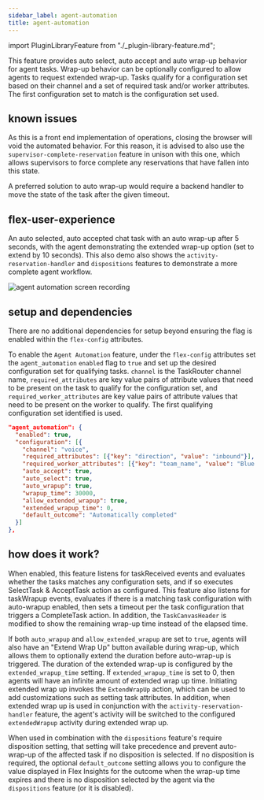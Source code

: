 ```yaml
---
sidebar_label: agent-automation
title: agent-automation
---
```

import PluginLibraryFeature from "./_plugin-library-feature.md";

<PluginLibraryFeature />

This feature provides auto select, auto accept and auto wrap-up behavior for agent tasks. Wrap-up behavior can be optionally configured to allow agents to request extended wrap-up. Tasks qualify for a configuration set based on their channel and a set of required task and/or worker attributes. The first configuration set to match is the configuration set used.

## known issues

As this is a front end implementation of operations, closing the browser will void the automated behavior. For this reason, it is advised to also use the `supervisor-complete-reservation` feature in unison with this one, which allows supervisors to force complete any reservations that have fallen into this state.

A preferred solution to auto wrap-up would require a backend handler to move the state of the task after the given timeout.

## flex-user-experience

An auto selected, auto accepted chat task with an auto wrap-up after 5 seconds, with the agent demonstrating the extended wrap-up option (set to extend by 10 seconds). This also demo also shows the `activity-reservation-handler` and `dispositions` features to demonstrate a more complete agent workflow.

![agent automation screen recording](/img/features/agent-automation/agent-automation.gif)

## setup and dependencies

There are no additional dependencies for setup beyond ensuring the flag is enabled within the `flex-config` attributes.

To enable the `Agent Automation` feature, under the `flex-config` attributes set the `agent_automation` `enabled` flag to `true` and set up the desired configuration set for qualifying tasks. `channel` is the TaskRouter channel name, `required_attributes` are key value pairs of attribute values that need to be present on the task to qualify for the configuration set, and `required_worker_attributes` are key value pairs of attribute values that need to be present on the worker to qualify. The first qualifying configuration set identified is used.

```json
"agent_automation": {
  "enabled": true,
  "configuration": [{
    "channel": "voice",
    "required_attributes": [{"key": "direction", "value": "inbound"}],
    "required_worker_attributes": [{"key": "team_name", "value": "Blue Team"}],
    "auto_accept": true,
    "auto_select": true,
    "auto_wrapup": true,
    "wrapup_time": 30000,
    "allow_extended_wrapup": true,
    "extended_wrapup_time": 0,
    "default_outcome": "Automatically completed"
  }]
},
```

## how does it work?

When enabled, this feature listens for taskReceived events and evaluates whether the tasks matches any configuration sets, and if so executes SelectTask & AcceptTask action as configured. This feature also listens for taskWrapup events, evaluates if there is a matching task configuration with auto-wrapup enabled, then sets a timeout per the task configuration that triggers a CompleteTask action. In addition, the `TaskCanvasHeader` is modified to show the remaining wrap-up time instead of the elapsed time.

If both `auto_wrapup` and `allow_extended_wrapup` are set to `true`, agents will also have an "Extend Wrap Up" button available during wrap-up, which allows them to optionally extend the duration before auto-wrap-up is triggered. The duration of the extended wrap-up is configured by the `extended_wrapup_time` setting. If `extended_wrapup_time` is set to 0, then agents will have an infinite amount of extended wrap up time. Initiating extended wrap up invokes the `ExtendWrapUp` action, which can be used to add customizations such as setting task attributes. In addition, when extended wrap up is used in conjunction with the `activity-reservation-handler` feature, the agent's activity will be switched to the configured `extendedWrapup` activity during extended wrap up.

When used in combination with the `dispositions` feature's require disposition setting, that setting will take precedence and prevent auto-wrap-up of the affected task if no disposition is selected. If no disposition is required, the optional `default_outcome` setting allows you to configure the value displayed in Flex Insights for the outcome when the wrap-up time expires and there is no disposition selected by the agent via the `dispositions` feature (or it is disabled).
